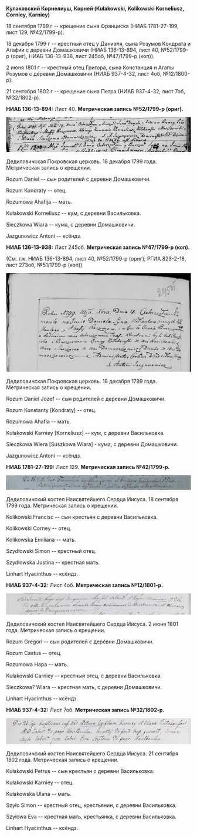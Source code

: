 **Кулаковский Корнелиуш, Корней (Kułakowski, Kolikowski Korneliusz,
Corniey, Karniey)**

18 сентября 1799 г -- крещение сына Франциска (НИАБ 1781-27-199, лист
129, №42/1799-р).

18 декабря 1799 г -- крестный отец у Даниэля, сына Розумов Кондрата и
Агафии с деревни Домашковичи (НИАБ 136-13-894, лист 40, №52/1799-р
(ориг), НИАБ 136-13-938, лист 245об, №47/1799-р (коп)).

2 июня 1801 г -- крестный отец Григора, сына Констанция и Агапы Розумов
с деревни Домашковичи (НИАБ 937-4-32, лист 4об, №12/1800-р).

21 сентября 1802 г -- крещение сына Петра (НИАБ 937-4-32, лист 7об,
№32/1802-р).

**НИАБ 136-13-894:** Лист 40. **Метрическая запись №52/1799-р (ориг).**

![](./media/854dc26d8e1b447dfe617663ec42fb12844cb781.png)

Дедиловичская Покровская церковь. 18 декабря 1799 года. Метрическая
запись о крещении.

Rozum Daniel -- сын родителей с деревни Домашковичи.

Rozum Kondraty -- отец.

Rozumowa Ahafija -- мать.

Kułakowski Korneliusz -- кум, с деревни Васильковка.

Sieczkowa Wiara -- кума, с деревни Домашковичи.

Jazgunowicz Antoni -- ксёндз.

**НИАБ 136-13-938:** Лист 245об. **Метрическая запись №47/1799-р
(коп).**

(См. тж. НИАБ 136-13-894, лист 40, №52/1799-р (ориг); РГИА 823-2-18,
лист 273об, №51/1799-р (коп))

![](./media/3db7e26a1094f7095abc931aed617654ff4d6bbf.png)

Дедиловичская Покровская церковь. 18 декабря 1799 года. Метрическая
запись о крещении.

Rozum Daniel Jozef -- сын родителей с деревни Домашковичи.

Rozum Konstanty \[Kondraty\] -- отец.

Rozumowa Ahafia -- мать.

Kułakowski Karniey \[Korneliusz\] -- кум, с деревни Васильковка.

Sieczkowa Wiera \[Suszkowa Wiara\] - кума, с деревни Домашковичи.

Jazgunowicz Antoni -- ксёндз.

**НИАБ 1781-27-199:** Лист 129. **Метрическая запись №42/1799-р.**

![](./media/817c8a15282871a78c08cf62a32afc7788ce6ce0.png)

Дедиловичский костел Наисвятейшего Сердца Иисуса. 18 сентября 1799 года.
Метрическая запись о крещении.

Kolikowski Francisc -- сын крестьян с деревни Васильковка.

Kolikowski Corney -- отец.

Kolikowska Emiliana -- мать.

Szydłowski Simon -- крестный отец.

Szydłowska Justina -- крестная мать.

Linhart Hyacinthus -- ксёндз.

**НИАБ 937-4-32:** Лист 4об. **Метрическая запись №12/1801-р.**

![](./media/a604299380ee481ea46c07ddef50adbc346709e9.png)

Дедиловичский костел Наисвятейшего Сердца Иисуса. 2 июня 1801 года.
Метрическая запись о крещении.

Rozum Gregori -- сын родителей с деревни Домашковичи.

Rozum Castus -- отец.

Rozumowa Hapa -- мать.

Kułakowski Carniey -- крестный отец, с деревни Васильковка.

Sieczkowa? Wiara -- крестная мать, с деревни Домашковичи.

Linhart Hyacinthus -- ксёндз.

**НИАБ 937-4-32:** Лист 7об. **Метрическая запись №32/1802-р.**

![](./media/0baad8a1d6ff83fafedae802969b7abc6235d7a5.png)

Дедиловичский костел Наисвятейшего Сердца Иисуса. 21 сентября 1802 года.
Метрическая запись о крещении.

Kułakowski Petrus -- сын крестьян с деревни Васильковка.

Kułakowski Karniey -- отец.

Kułakowska Ulana -- мать.

Szyło Simon -- крестный отец, крестьянин, с деревни Васильковка.

Szyłowa Eva -- крестная мать, крестьянка, с деревни Васильковка.

Linhart Hyacinthus -- ксёндз.
